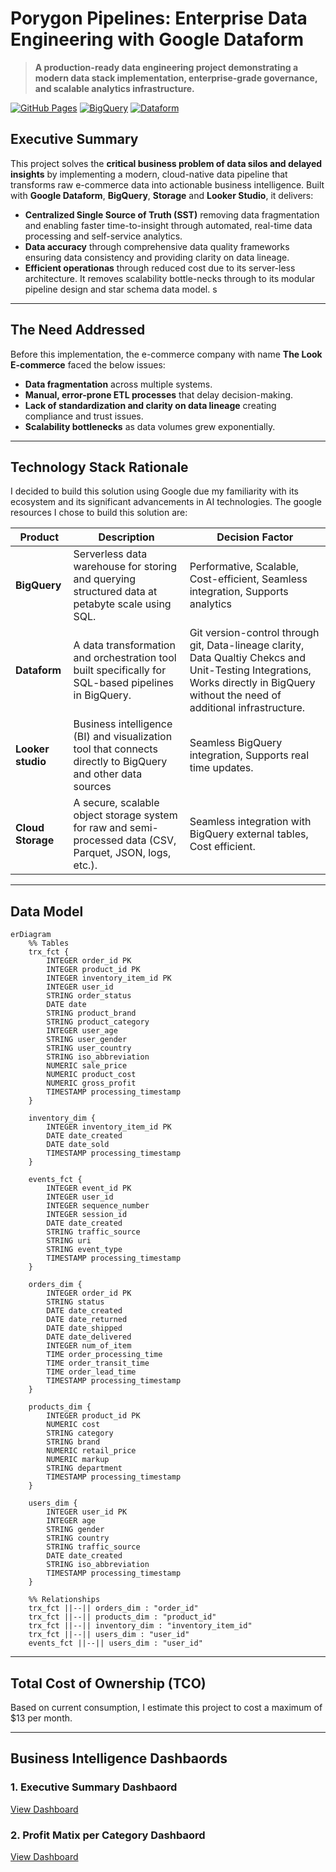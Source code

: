 # Porygon Pipelines: Enterprise Data Engineering with Google Dataform

> **A production-ready data engineering project demonstrating a modern data stack implementation, enterprise-grade governance, and scalable analytics infrastructure.**

[![GitHub Pages](https://img.shields.io/badge/GitHub%20Pages-Live%20Demo-blue?style=flat-square)](https://anaprec07.github.io/porygon-pipelines-dataform)
[![BigQuery](https://img.shields.io/badge/BigQuery-Optimized-4285F4?style=flat-square)](https://cloud.google.com/bigquery)
[![Dataform](https://img.shields.io/badge/Dataform-SQL--First-FF6B35?style=flat-square)](https://cloud.google.com/dataform)

## Executive Summary

This project solves the **critical business problem of data silos and delayed insights** by implementing a modern, cloud-native data pipeline that transforms raw e-commerce data into actionable business intelligence. Built with **Google Dataform**, **BigQuery**, **Storage** and **Looker Studio**, it delivers:

- **Centralized Single Source of Truth (SST)** removing data fragmentation and enabling faster time-to-insight through automated, real-time data processing and self-service analytics.
- **Data accuracy** through comprehensive data quality frameworks ensuring data consistency and providing clarity on data lineage.
- **Efficient operationas** through reduced cost due to its server-less architecture. It removes scalability bottle-necks through to its modular pipeline design and star schema data model.
s
---

## The Need Addressed
Before this implementation, the e-commerce company with name **The Look E-commerce** faced the below issues:

- **Data fragmentation** across multiple systems.
- **Manual, error-prone ETL processes** that delay decision-making.
- **Lack of standardization and clarity on data lineage** creating compliance and trust issues.
- **Scalability bottlenecks** as data volumes grew exponentially.


---

## Technology Stack Rationale

I decided to build this solution using Google due my familiarity with its ecosystem and its significant advancements in AI technologies. The google resources I chose to build this solution are: 

| Product | Description | Decision Factor | 
|--------|------------|------------|
| **BigQuery** | Serverless data warehouse for storing and querying structured data at petabyte scale using SQL. |Performative, Scalable, Cost-efficient, Seamless integration, Supports analytics | 
| **Dataform** | A data transformation and orchestration tool built specifically for SQL-based pipelines in BigQuery.| Git version-control through git, Data-lineage clarity,  Data Qualtiy Chekcs and Unit-Testing Integrations, Works directly in BigQuery without the need of additional infrastructure. |
| **Looker studio** | Business intelligence (BI) and visualization tool that connects directly to BigQuery and other data sources | Seamless BigQuery integration, Supports real time updates. |
| **Cloud Storage** | A secure, scalable object storage system for raw and semi-processed data (CSV, Parquet, JSON, logs, etc.). | Seamless integration with BigQuery external tables, Cost efficient. |

---

## Data Model

```mermaid
erDiagram
    %% Tables
    trx_fct {
        INTEGER order_id PK
        INTEGER product_id PK
        INTEGER inventory_item_id PK
        INTEGER user_id
        STRING order_status
        DATE date
        STRING product_brand
        STRING product_category
        INTEGER user_age
        STRING user_gender
        STRING user_country
        STRING iso_abbreviation
        NUMERIC sale_price
        NUMERIC product_cost
        NUMERIC gross_profit
        TIMESTAMP processing_timestamp
    }

    inventory_dim {
        INTEGER inventory_item_id PK
        DATE date_created
        DATE date_sold
        TIMESTAMP processing_timestamp
    }

    events_fct {
        INTEGER event_id PK
        INTEGER user_id
        INTEGER sequence_number
        INTEGER session_id
        DATE date_created
        STRING traffic_source
        STRING uri
        STRING event_type
        TIMESTAMP processing_timestamp
    }

    orders_dim {
        INTEGER order_id PK
        STRING status
        DATE date_created
        DATE date_returned
        DATE date_shipped
        DATE date_delivered
        INTEGER num_of_item
        TIME order_processing_time
        TIME order_transit_time
        TIME order_lead_time
        TIMESTAMP processing_timestamp
    }

    products_dim {
        INTEGER product_id PK
        NUMERIC cost
        STRING category
        STRING brand
        NUMERIC retail_price
        NUMERIC markup
        STRING department
        TIMESTAMP processing_timestamp
    }

    users_dim {
        INTEGER user_id PK
        INTEGER age
        STRING gender
        STRING country
        STRING traffic_source
        DATE date_created
        STRING iso_abbreviation
        TIMESTAMP processing_timestamp
    }

    %% Relationships
    trx_fct ||--|| orders_dim : "order_id"
    trx_fct ||--|| products_dim : "product_id"
    trx_fct ||--|| inventory_dim : "inventory_item_id"
    trx_fct ||--|| users_dim : "user_id"
    events_fct ||--|| users_dim : "user_id"

```

---

## Total Cost of Ownership (TCO)

Based on current consumption, I estimate this project to cost a maximum of $13 per month.

---


## Business Intelligence Dashbaords

### 1. Executive Summary Dashbaord
[View Dashboard](https://lookerstudio.google.com/embed/reporting/224a01ba-2006-4fc4-91ba-c20807589a23/page/Gg3)  

### 2. Profit Matix per Category Dashbaord
[View Dashboard](https://lookerstudio.google.com/embed/reporting/224a01ba-2006-4fc4-91ba-c20807589a23/page/p_4gtrw0g7wd)  
